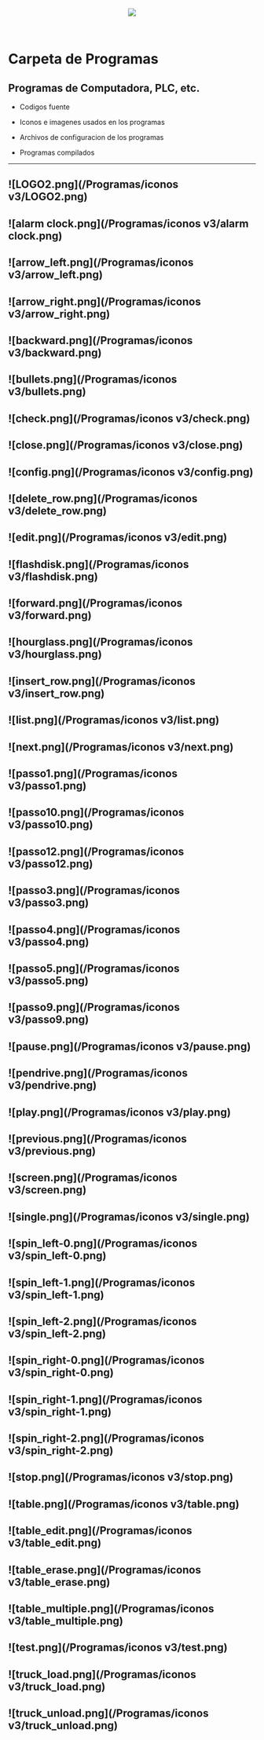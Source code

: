 <br/>
<p align="center">
  <img src="https://avatars2.githubusercontent.com/u/15052789?v=3&s=200">
</p>
<br/>

# Carpeta de Programas

## Programas de Computadora, PLC, etc. 

* Codigos fuente

* Iconos e imagenes usados en los programas 

* Archivos de configuracion de los programas

* Programas compilados

---
![LOGO2.png](/Programas/iconos v3/LOGO2.png)
---
![alarm clock.png](/Programas/iconos v3/alarm clock.png)
---
![arrow_left.png](/Programas/iconos v3/arrow_left.png)
---
![arrow_right.png](/Programas/iconos v3/arrow_right.png)
---
![backward.png](/Programas/iconos v3/backward.png)
---
![bullets.png](/Programas/iconos v3/bullets.png)
---
![check.png](/Programas/iconos v3/check.png)
---
![close.png](/Programas/iconos v3/close.png)
---
![config.png](/Programas/iconos v3/config.png)
---
![delete_row.png](/Programas/iconos v3/delete_row.png)
---
![edit.png](/Programas/iconos v3/edit.png)
---
![flashdisk.png](/Programas/iconos v3/flashdisk.png)
---
![forward.png](/Programas/iconos v3/forward.png)
---
![hourglass.png](/Programas/iconos v3/hourglass.png)
---
![insert_row.png](/Programas/iconos v3/insert_row.png)
---
![list.png](/Programas/iconos v3/list.png)
---
![next.png](/Programas/iconos v3/next.png)
---
![passo1.png](/Programas/iconos v3/passo1.png)
---
![passo10.png](/Programas/iconos v3/passo10.png)
---
![passo12.png](/Programas/iconos v3/passo12.png)
---
![passo3.png](/Programas/iconos v3/passo3.png)
---
![passo4.png](/Programas/iconos v3/passo4.png)
---
![passo5.png](/Programas/iconos v3/passo5.png)
---
![passo9.png](/Programas/iconos v3/passo9.png)
---
![pause.png](/Programas/iconos v3/pause.png)
---
![pendrive.png](/Programas/iconos v3/pendrive.png)
---
![play.png](/Programas/iconos v3/play.png)
---
![previous.png](/Programas/iconos v3/previous.png)
---
![screen.png](/Programas/iconos v3/screen.png)
---
![single.png](/Programas/iconos v3/single.png)
---
![spin_left-0.png](/Programas/iconos v3/spin_left-0.png)
---
![spin_left-1.png](/Programas/iconos v3/spin_left-1.png)
---
![spin_left-2.png](/Programas/iconos v3/spin_left-2.png)
---
![spin_right-0.png](/Programas/iconos v3/spin_right-0.png)
---
![spin_right-1.png](/Programas/iconos v3/spin_right-1.png)
---
![spin_right-2.png](/Programas/iconos v3/spin_right-2.png)
---
![stop.png](/Programas/iconos v3/stop.png)
---
![table.png](/Programas/iconos v3/table.png)
---
![table_edit.png](/Programas/iconos v3/table_edit.png)
---
![table_erase.png](/Programas/iconos v3/table_erase.png)
---
![table_multiple.png](/Programas/iconos v3/table_multiple.png)
---
![test.png](/Programas/iconos v3/test.png)
---
![truck_load.png](/Programas/iconos v3/truck_load.png)
---
![truck_unload.png](/Programas/iconos v3/truck_unload.png)
---
